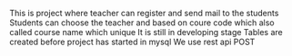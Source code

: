 This is project where teacher can register and send mail to the students
Students can choose the teacher and based on coure code which also called course name which unique 
It is still in developing stage 
Tables are created before project has started in mysql
We use rest api POST
